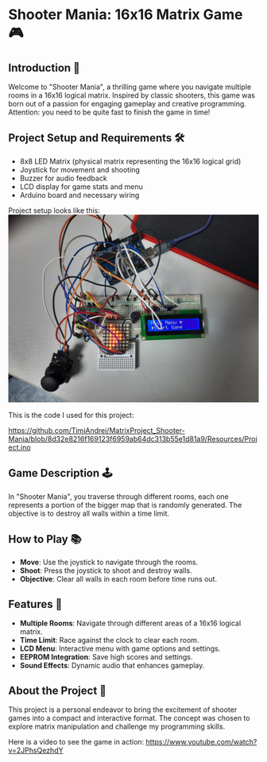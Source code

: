# Shooter Mania: 16x16 Matrix Game 🎮

## Introduction 🌟

Welcome to "Shooter Mania", a thrilling game where you navigate multiple rooms in a 16x16 logical matrix. Inspired by classic shooters, this game was born out of a passion for engaging gameplay and creative programming. Attention: you need to be quite fast to finish the game in time!

## Project Setup and Requirements 🛠️

- 8x8 LED Matrix (physical matrix representing the 16x16 logical grid)
- Joystick for movement and shooting
- Buzzer for audio feedback
- LCD display for game stats and menu
- Arduino board and necessary wiring

Project setup looks like this:
![Project setup](https://github.com/TimiAndrei/MatrixProject_Shooter-Mania/blob/8d32e8216f169123f6959ab64dc313b55e1d81a9/Resources/MatrixProjectSetup.jpeg)

This is the code I used for this project:

https://github.com/TimiAndrei/MatrixProject_Shooter-Mania/blob/8d32e8216f169123f6959ab64dc313b55e1d81a9/Resources/Proiect.ino

## Game Description 🕹️

In "Shooter Mania", you traverse through different rooms, each one represents a portion of the bigger map that is randomly generated. The objective is to destroy all walls within a time limit.

## How to Play 📚

- **Move**: Use the joystick to navigate through the rooms.
- **Shoot**: Press the joystick to shoot and destroy walls.
- **Objective**: Clear all walls in each room before time runs out.

## Features 🌈

- **Multiple Rooms**: Navigate through different areas of a 16x16 logical matrix.
- **Time Limit**: Race against the clock to clear each room.
- **LCD Menu**: Interactive menu with game options and settings.
- **EEPROM Integration**: Save high scores and settings.
- **Sound Effects**: Dynamic audio that enhances gameplay.

## About the Project 📖

This project is a personal endeavor to bring the excitement of shooter games into a compact and interactive format. The concept was chosen to explore matrix manipulation and challenge my programming skills.

Here is a video to see the game in action: https://www.youtube.com/watch?v=2JPhsQezhdY

